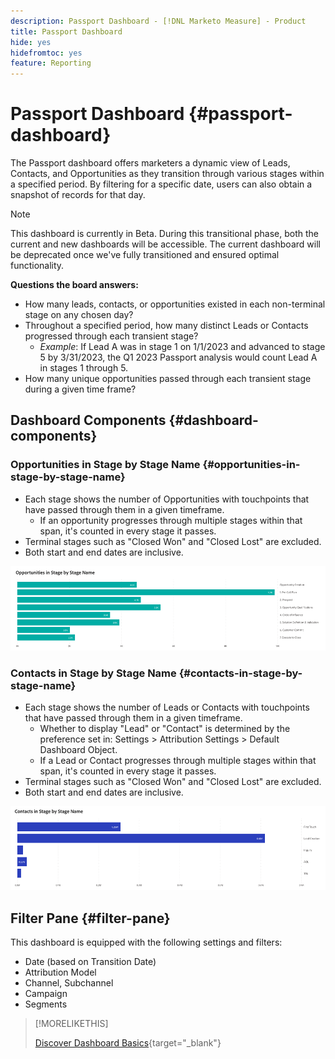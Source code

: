 ```yaml
---
description: Passport Dashboard - [!DNL Marketo Measure] - Product
title: Passport Dashboard
hide: yes
hidefromtoc: yes
feature: Reporting
---
```

# Passport Dashboard {#passport-dashboard}

The Passport dashboard offers marketers a dynamic view of Leads, Contacts, and Opportunities as they transition through various stages within a specified period. By filtering for a specific date, users can also obtain a snapshot of records for that day.

>[!NOTE]
>
>This dashboard is currently in Beta. During this transitional phase, both the current and new dashboards will be accessible. The current dashboard will be deprecated once we've fully transitioned and ensured optimal functionality.

**Questions the board answers:**

* How many leads, contacts, or opportunities existed in each non-terminal stage on any chosen day?
* Throughout a specified period, how many distinct Leads or Contacts progressed through each transient stage?
   * _Example_: If Lead A was in stage 1 on 1/1/2023 and advanced to stage 5 by 3/31/2023, the Q1 2023 Passport analysis would count Lead A in stages 1 through 5.
* How many unique opportunities passed through each transient stage during a given time frame?

## Dashboard Components {#dashboard-components}

### Opportunities in Stage by Stage Name {#opportunities-in-stage-by-stage-name}

* Each stage shows the number of Opportunities with touchpoints that have passed through them in a given timeframe.
  * If an opportunity progresses through multiple stages within that span, it's counted in every stage it passes. 
* Terminal stages such as "Closed Won" and "Closed Lost" are excluded.
* Both start and end dates are inclusive.

![](assets/passport-dashboard-1.png)

### Contacts in Stage by Stage Name {#contacts-in-stage-by-stage-name}

* Each stage shows the number of Leads or Contacts with touchpoints that have passed through them in a given timeframe.
  * Whether to display "Lead" or "Contact" is determined by the preference set in: Settings > Attribution Settings > Default Dashboard Object.
  * If a Lead or Contact progresses through multiple stages within that span, it's counted in every stage it passes. 
* Terminal stages such as "Closed Won" and "Closed Lost" are excluded.
* Both start and end dates are inclusive.

![](assets/passport-dashboard-2.png)

## Filter Pane {#filter-pane}

This dashboard is equipped with the following settings and filters:

* Date (based on Transition Date)
* Attribution Model
* Channel, Subchannel
* Campaign
* Segments

>[!MORELIKETHIS]
>
>[Discover Dashboard Basics](/help/marketo-measure-discover-ui/dashboards/discover-dashboard-basics.md){target="_blank"}

